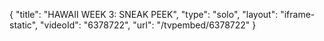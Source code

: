{
    "title": "HAWAII WEEK 3: SNEAK PEEK",
    "type": "solo",
    "layout": "iframe-static",
    "videoId": "6378722",
    "url": "\/tvpembed\/6378722"
}